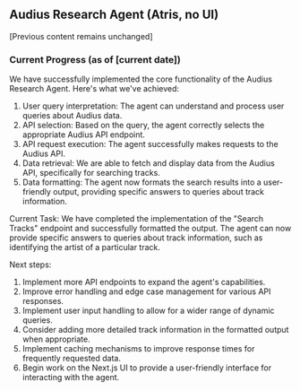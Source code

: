## Audius Research Agent (Atris, no UI)  

[Previous content remains unchanged]

### Current Progress (as of [current date])

We have successfully implemented the core functionality of the Audius Research Agent. Here's what we've achieved:

1. User query interpretation: The agent can understand and process user queries about Audius data.
2. API selection: Based on the query, the agent correctly selects the appropriate Audius API endpoint.
3. API request execution: The agent successfully makes requests to the Audius API.
4. Data retrieval: We are able to fetch and display data from the Audius API, specifically for searching tracks.
5. Data formatting: The agent now formats the search results into a user-friendly output, providing specific answers to queries about track information.

Current Task:
We have completed the implementation of the "Search Tracks" endpoint and successfully formatted the output. The agent can now provide specific answers to queries about track information, such as identifying the artist of a particular track.

Next steps:
1. Implement more API endpoints to expand the agent's capabilities.
2. Improve error handling and edge case management for various API responses.
3. Implement user input handling to allow for a wider range of dynamic queries.
4. Consider adding more detailed track information in the formatted output when appropriate.
5. Implement caching mechanisms to improve response times for frequently requested data.
6. Begin work on the Next.js UI to provide a user-friendly interface for interacting with the agent.
